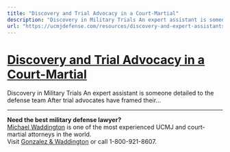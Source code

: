 ```yaml
---
title: "Discovery and Trial Advocacy in a Court-Martial"
description: "Discovery in Military Trials An expert assistant is someone detailed to the defense team After trial advocates have framed their..."
url: "https://ucmjdefense.com/resources/discovery-and-expert-assistants/conclusion-and-practice-tips/discovery-and-trial-advocacy.html"
---
```


# [Discovery and Trial Advocacy in a Court-Martial](https://ucmjdefense.com/resources/discovery-and-expert-assistants/conclusion-and-practice-tips/discovery-and-trial-advocacy.html)

Discovery in Military Trials An expert assistant is someone detailed to the defense team After trial advocates have framed their...

---

**Need the best military defense lawyer?**  
[Michael Waddington](https://ucmjdefense.com/attorneys/michael-stewart-waddington-partner.html) is one of the most experienced UCMJ and court-martial attorneys in the world.  
Visit [Gonzalez & Waddington](https://ucmjdefense.com) or call 1-800-921-8607.
